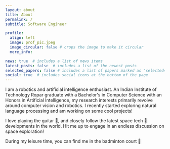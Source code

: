 ```yaml
---
layout: about
title: About
permalink: /
subtitle: Software Engineer

profile:
  align: left
  image: prof_pic.jpeg
  image_circular: false # crops the image to make it circular
  more_info: 

news: true  # includes a list of news items
latest_posts: false  # includes a list of the newest posts
selected_papers: false # includes a list of papers marked as "selected={true}"
social: true  # includes social icons at the bottom of the page
---
```


I am a robotics and artificial intelligence enthusiast. An Indian Institute of Technology Ropar graduate with a Bachelor's in Computer Science with an Honors in Artificial Intelligence, my research interests primarily revolve around computer vision and robotics.
I recently started exploring natural language processing and am working on some cool projects!

I love playing the guitar 🎸, and closely follow the latest space tech 🚀 developments in the world. Hit me up to engage in an endless discussion on space exploration!

During my leisure time, you can find me in the badminton court 🏸